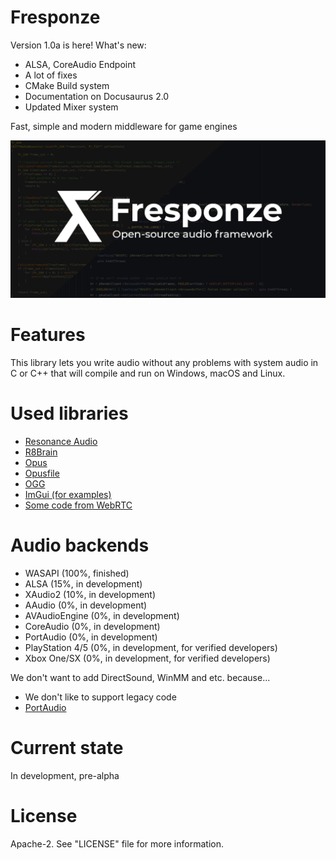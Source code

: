 # Fresponze

Version 1.0a is here! What's new:
* ALSA, CoreAudio Endpoint
* A lot of fixes
* CMake Build system
* Documentation on Docusaurus 2.0
* Updated Mixer system

Fast, simple and modern middleware for game engines

![Fresponze](fresponze-suirless.png)

# Features
This library lets you write audio without any problems with system audio in C or C++ that
will compile and run on Windows, macOS and Linux. 

# Used libraries
* [Resonance Audio](https://github.com/resonance-audio/resonance-audio)
* [R8Brain](https://github.com/avaneev/r8brain-free-src)
* [Opus](https://github.com/xiph/opus)
* [Opusfile](https://github.com/xiph/opusfile)
* [OGG](https://github.com/xiph/ogg)
* [ImGui (for examples)](https://github.com/ocornut/imgui)
* [Some code from WebRTC](https://chromium.googlesource.com/external/webrtc/)

# Audio backends
* WASAPI (100%, finished)
* ALSA (15%, in development)
* XAudio2 (10%, in development)
* AAudio (0%, in development)
* AVAudioEngine (0%, in development)
* CoreAudio (0%, in development)
* PortAudio (0%, in development)
* PlayStation 4/5 (0%, in development, for verified developers)
* Xbox One/SX (0%, in development, for verified developers)

We don't want to add DirectSound, WinMM and etc. because...
* We don't like to support legacy code
* [PortAudio](http://www.portaudio.com/)

# Current state
In development, pre-alpha 

# License
Apache-2. See "LICENSE" file for more information.

